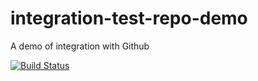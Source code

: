 # integration-test-repo-demo
A demo of integration with Github

[![Build Status](https://travis-ci.org/Sprbb/integration-test-repo-demo.svg?branch=master)](https://travis-ci.org/Sprbb/integration-test-repo-demo)
